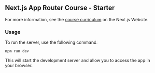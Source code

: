 ## Next.js App Router Course - Starter

For more information, see the [course curriculum](https://nextjs.org/learn) on the Next.js Website.

### Usage

To run the server, use the following command:

```bash
npm run dev
```

This will start the development server and allow you to access the app in your browser.

